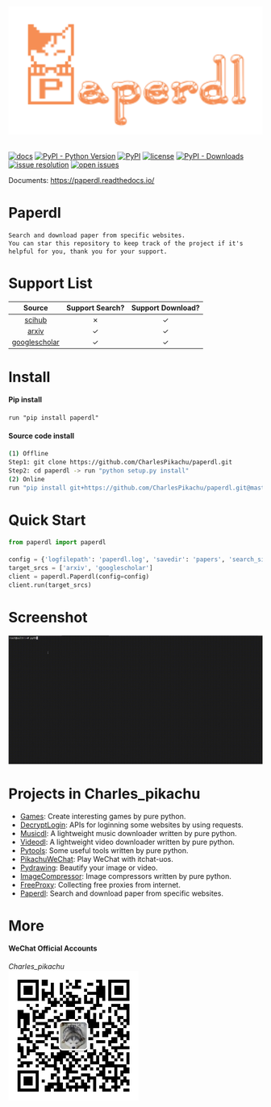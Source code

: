 <div align="center">
  <img src="./docs/logo.png" width="600"/>
</div>
<br />

[![docs](https://img.shields.io/badge/docs-latest-blue)](https://paperdl.readthedocs.io/)
[![PyPI - Python Version](https://img.shields.io/pypi/pyversions/paperdl)](https://pypi.org/project/paperdl/)
[![PyPI](https://img.shields.io/pypi/v/paperdl)](https://pypi.org/project/paperdl)
[![license](https://img.shields.io/github/license/CharlesPikachu/paperdl.svg)](https://github.com/CharlesPikachu/paperdl/blob/master/LICENSE)
[![PyPI - Downloads](https://pepy.tech/badge/paperdl)](https://pypi.org/project/paperdl/)
[![issue resolution](https://isitmaintained.com/badge/resolution/CharlesPikachu/paperdl.svg)](https://github.com/CharlesPikachu/paperdl/issues)
[![open issues](https://isitmaintained.com/badge/open/CharlesPikachu/paperdl.svg)](https://github.com/CharlesPikachu/paperdl/issues)

Documents: https://paperdl.readthedocs.io/


# Paperdl
```
Search and download paper from specific websites.
You can star this repository to keep track of the project if it's helpful for you, thank you for your support.
```


# Support List
|  Source                                          |   Support Search?  |  Support Download?   |
|  :----:                                          |   :----:           |  :----:              |
|  [scihub](https://sci-hub.st/)                   |   ✗                |  ✓                   |
|  [arxiv](https://arxiv.org/)                     |   ✓                |  ✓                   |
|  [googlescholar](https://scholar.google.com/)    |   ✓                |  ✓                   |


# Install
#### Pip install
```
run "pip install paperdl"
```
#### Source code install
```sh
(1) Offline
Step1: git clone https://github.com/CharlesPikachu/paperdl.git
Step2: cd paperdl -> run "python setup.py install"
(2) Online
run "pip install git+https://github.com/CharlesPikachu/paperdl.git@master"
```


# Quick Start
```python
from paperdl import paperdl

config = {'logfilepath': 'paperdl.log', 'savedir': 'papers', 'search_size_per_source': 5, 'proxies': {}}
target_srcs = ['arxiv', 'googlescholar']
client = paperdl.Paperdl(config=config)
client.run(target_srcs)
```


# Screenshot
![img](./docs/screenshot.gif)


# Projects in Charles_pikachu
- [Games](https://github.com/CharlesPikachu/Games): Create interesting games by pure python.
- [DecryptLogin](https://github.com/CharlesPikachu/DecryptLogin): APIs for loginning some websites by using requests.
- [Musicdl](https://github.com/CharlesPikachu/musicdl): A lightweight music downloader written by pure python.
- [Videodl](https://github.com/CharlesPikachu/videodl): A lightweight video downloader written by pure python.
- [Pytools](https://github.com/CharlesPikachu/pytools): Some useful tools written by pure python.
- [PikachuWeChat](https://github.com/CharlesPikachu/pikachuwechat): Play WeChat with itchat-uos.
- [Pydrawing](https://github.com/CharlesPikachu/pydrawing): Beautify your image or video.
- [ImageCompressor](https://github.com/CharlesPikachu/imagecompressor): Image compressors written by pure python.
- [FreeProxy](https://github.com/CharlesPikachu/freeproxy): Collecting free proxies from internet.
- [Paperdl](https://github.com/CharlesPikachu/paperdl): Search and download paper from specific websites.


# More
#### WeChat Official Accounts
*Charles_pikachu*  
![img](./docs/pikachu.jpg)